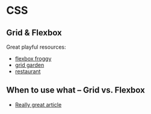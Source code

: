 # CSS

## Grid & Flexbox
Great playful resources:
- [flexbox froggy](https://flexboxfroggy.com/)
- [grid garden](https://cssgridgarden.com/)
- [restaurant](https://ishadeed.com/article/learn-box-alignment/)

## When to use what – Grid vs. Flexbox
- [Really great article](https://ishadeed.com/article/grid-layout-flexbox-components/)
